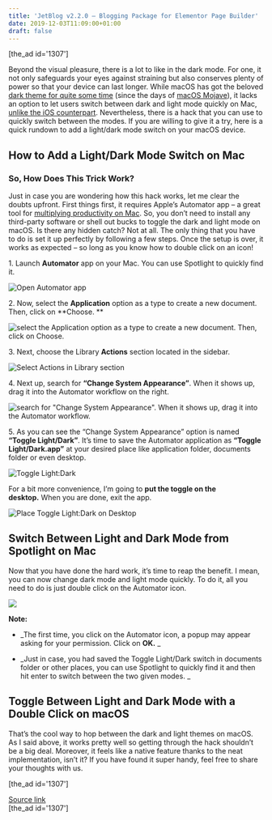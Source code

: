 ```yaml
---
title: 'JetBlog v2.2.0 – Blogging Package for Elementor Page Builder'
date: 2019-12-03T11:09:00+01:00
draft: false
---
```


\[the\_ad id='1307'\]  
  

  

Beyond the visual pleasure, there is a lot to like in the dark mode. For one, it not only safeguards your eyes against straining but also conserves plenty of power so that your device can last longer. While macOS has got the beloved [dark theme for quite some time](https://beebom.com/enable-dark-mode-everywhere/) (since the days of [macOS Mojave](https://beebom.com/best-new-macos-mojave-features/)), it lacks an option to let users switch between dark and light mode quickly on Mac, [unlike the iOS counterpart](https://beebom.com/ios-13-dark-mode-vs-android-q-dark-mode/). Nevertheless, there is a hack that you can use to quickly switch between the modes. If you are willing to give it a try, here is a quick rundown to add a light/dark mode switch on your macOS device.  

How to Add a Light/Dark Mode Switch on Mac
------------------------------------------

  

### So, How Does This Trick Work?

  

Just in case you are wondering how this hack works, let me clear the doubts upfront. First things first, it requires Apple’s Automator app – a great tool for [multiplying productivity on Mac](https://beebom.com/productivity-apps-mac/). So, you don’t need to install any third-party software or shell out bucks to toggle the dark and light mode on macOS. Is there any hidden catch? Not at all. The only thing that you have to do is set it up perfectly by following a few steps. Once the setup is over, it works as expected – so long as you know how to double click on an icon!  

1\. Launch **Automator** app on your Mac. You can use Spotlight to quickly find it.  

![Open Automator app](https://beebom.com/wp-content/uploads/2019/12/Automator-.jpg)

2\. Now, select the **Application** option as a type to create a new document. Then, click on **Choose. **  

![select the Application option as a type to create a new document. Then, click on Choose. ](https://beebom.com/wp-content/uploads/2019/12/Application-.jpg)

3\. Next, choose the Library **Actions** section located in the sidebar.  

![Select Actions in Library section](https://beebom.com/wp-content/uploads/2019/12/Select-Actions-in-Library-section-.jpg)

4\. Next up, search for **“Change System Appearance”**. When it shows up, drag it into the Automator workflow on the right.

  
  

  

![search for "Change System Appearance". When it shows up, drag it into the Automator workflow. ](https://beebom.com/wp-content/uploads/2019/12/Change-Appearance-.jpg)

5\. As you can see the “Change System Appearance” option is named **“Toggle Light/Dark”**. It’s time to save the Automator application as **“Toggle Light/Dark.app”** at your desired place like application folder, documents folder or even desktop.  

![Toggle Light:Dark](https://beebom.com/wp-content/uploads/2019/12/Toggle-LightDark-.jpg)

For a bit more convenience, I’m going to **put the toggle on the desktop.** When you are done, exit the app.  

![Place Toggle Light:Dark on Desktop](https://beebom.com/wp-content/uploads/2019/12/Place-Toggle-LightDark-on-Desktop-.png)

Switch Between Light and Dark Mode from Spotlight on Mac
--------------------------------------------------------

  

Now that you have done the hard work, it’s time to reap the benefit. I mean, you can now change dark mode and light mode quickly. To do it, all you need to do is just double click on the Automator icon.  

![](https://media.giphy.com/media/eGmSC5hjWNjLqKCJfR/giphy.gif)

**Note:**  

*   _The first time, you click on the Automator icon, a popup may appear asking for your permission. Click on **OK.** _
  
*   _Just in case, you had saved the Toggle Light/Dark switch in documents folder or other places, you can use Spotlight to quickly find it and then hit enter to switch between the two given modes. _
  

Toggle Between Light and Dark Mode with a Double Click on macOS
---------------------------------------------------------------

  

That’s the cool way to hop between the dark and light themes on macOS. As I said above, it works pretty well so getting through the hack shouldn’t be a big deal. Moreover, it feels like a native feature thanks to the neat implementation, isn’t it? If you have found it super handy, feel free to share your thoughts with us.  

  
  
\[the\_ad id='1307'\]  
  
[Source link](https://beebom.com/how-quickly-switch-between-dark-light-mode-mac/)  
\[the\_ad id='1307'\]